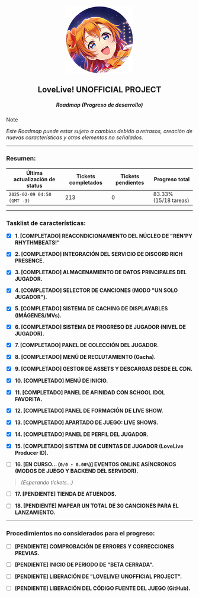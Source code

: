 <p align="center">
  <img width="180" height="180" src="https://github.com/CharlieFuu69/RenPy_RhythmBeats/blob/main/icons/llup_icon.png">
</p>

<h2 align="center"> LoveLive! UNOFFICIAL PROJECT </h2>
<h5 align="center"> Roadmap (Progreso de desarrollo) </h5>

> [!NOTE]
> _Este Roadmap puede estar sujeto a cambios debido a retrasos, creación de nuevas características y otros elementos no señalados._

---

### Resumen:

| Última actualización de status | Tickets completados | Tickets pendientes | Progreso total         |
|---|---|---|---|
| `2025-02-09 04:50 (GMT -3)`    | 213                 | 0                  | 83.33% (15/18 tareas)  |

---

### Tasklist de características:

- [x] **1. [COMPLETADO] REACONDICIONAMIENTO DEL NÚCLEO DE "REN'PY RHYTHMBEATS!"**

- [x] **2. [COMPLETADO] INTEGRACIÓN DEL SERVICIO DE DISCORD RICH PRESENCE.**

- [x] **3. [COMPLETADO] ALMACENAMIENTO DE DATOS PRINCIPALES DEL JUGADOR.**

- [x] **4. [COMPLETADO] SELECTOR DE CANCIONES (MODO "UN SOLO JUGADOR").**

- [x] **5. [COMPLETADO] SISTEMA DE CACHING DE DISPLAYABLES (IMÁGENES/MVs).**

- [x] **6. [COMPLETADO] SISTEMA DE PROGRESO DE JUGADOR (NIVEL DE JUGADOR).**

- [x] **7. [COMPLETADO] PANEL DE COLECCIÓN DEL JUGADOR.**

- [x] **8. [COMPLETADO] MENÚ DE RECLUTAMIENTO (Gacha).**

- [x] **9. [COMPLETADO] GESTOR DE ASSETS Y DESCARGAS DESDE EL CDN.**

- [x] **10. [COMPLETADO] MENÚ DE INICIO.**

- [x] **11. [COMPLETADO] PANEL DE AFINIDAD CON SCHOOL IDOL FAVORITA.**

- [x] **12. [COMPLETADO] PANEL DE FORMACIÓN DE LIVE SHOW.**

- [x] **13. [COMPLETADO] APARTADO DE JUEGO: LIVE SHOWS.**

- [x] **14. [COMPLETADO] PANEL DE PERFIL DEL JUGADOR.**

- [x] **15. [COMPLETADO] SISTEMA DE CUENTAS DE JUGADOR (LoveLive Producer ID).**

- [ ] **16. [EN CURSO... (`0/0 - 0.00%`)] EVENTOS ONLINE ASÍNCRONOS (MODOS DE JUEGO Y BACKEND DEL SERVIDOR).**
>
> _(Esperando tickets...)_

- [ ] **17. [PENDIENTE] TIENDA DE ATUENDOS.**

- [ ] **18. [PENDIENTE] MAPEAR UN TOTAL DE 30 CANCIONES PARA EL LANZAMIENTO.**

---

### Procedimientos no considerados para el progreso:

- [ ] **[PENDIENTE] COMPROBACIÓN DE ERRORES Y CORRECCIONES PREVIAS.**

- [ ] **[PENDIENTE] INICIO DE PERIODO DE "BETA CERRADA".**

- [ ] **[PENDIENTE] LIBERACIÓN DE "LOVELIVE! UNOFFICIAL PROJECT".**

- [ ] **[PENDIENTE] LIBERACIÓN DEL CÓDIGO FUENTE DEL JUEGO (GitHub).**
